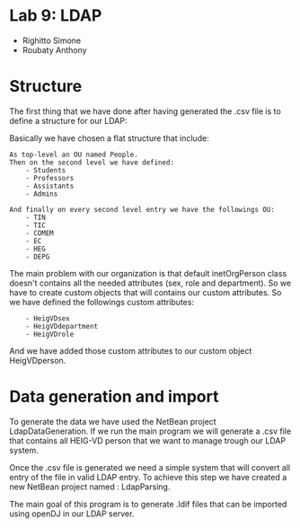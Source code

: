 # Lab 9: LDAP

- Righitto Simone
- Roubaty Anthony

# Structure

The first thing that we have done after having generated the .csv file is to define a structure for our LDAP:

Basically we have chosen a flat structure that include:



```
As top-level an OU named People.
Then on the second level we have defined: 
	- Students
	- Professors
	- Assistants
	- Admins

And finally on every second level entry we have the followings OU:
	- TIN
	- TIC
	- COMEM
	- EC
	- HEG
	- DEPG
```

The main problem with our organization is that default inetOrgPerson class doesn't contains all the needed attributes (sex, role and department). So we have to create custom objects that will contains our custom attributes. So we have defined the followings custom attributes:
```
	- HeigVDsex
	- HeigVDdepartment
	- HeigVDrole
```
And we have added those custom attributes to our custom object HeigVDperson.


# Data generation and import

To generate the data we have used the NetBean project LdapDataGeneration. If we run the main program we will generate a .csv file that contains all HEIG-VD person that we want to manage trough our LDAP system.

Once the .csv file is generated we need a simple system that will convert all entry of the file in valid LDAP entry. To achieve this step we have created a new NetBean project named : LdapParsing. 

The main goal of this program is to generate .ldif files that can be imported using openDJ in our LDAP server.

